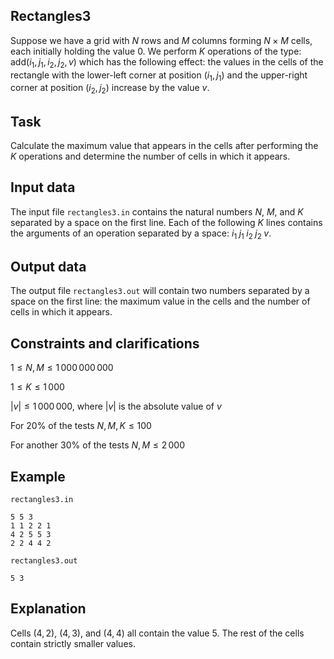 ## Rectangles3

Suppose we have a grid with $N$ rows and $M$ columns forming $N \times M$ cells, each initially holding the value $0$. We perform $K$ operations of the type: add$(i_1, j_1, i_2, j_2, v)$ which has the following effect: the values in the cells of the rectangle with the lower-left corner at position $(i_1, j_1)$ and the upper-right corner at position $(i_2, j_2)$ increase by the value $v$.

## Task

Calculate the maximum value that appears in the cells after performing the $K$ operations and determine the number of cells in which it appears.

## Input data

The input file `rectangles3.in` contains the natural numbers $N$, $M$, and $K$ separated by a space on the first line. Each of the following $K$ lines contains the arguments of an operation separated by a space: $i_1 \; j_1 \; i_2 \; j_2 \; v$.

## Output data

The output file `rectangles3.out` will contain two numbers separated by a space on the first line: the maximum value in the cells and the number of cells in which it appears.

## Constraints and clarifications

$1 \leq N, M \leq 1\,000\,000\,000$

$1 \leq K \leq 1\,000$

$|v| \leq 1\,000\,000$, where $|v|$ is the absolute value of $v$

For 20% of the tests $N, M, K \leq 100$

For another 30% of the tests $N, M \leq 2\,000$

## Example

`rectangles3.in`
```
5 5 3
1 1 2 2 1
4 2 5 5 3
2 2 4 4 2
```

`rectangles3.out`
```
5 3
```

## Explanation

Cells $(4, 2)$, $(4, 3)$, and $(4, 4)$ all contain the value $5$. The rest of the cells contain strictly smaller values.